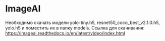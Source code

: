 # ImageAI
Необходимо скачать модели yolo-tiny.h5, resnet50_coco_best_v2.1.0.h5, yolo.h5 и поместить их в папку models.
Ссылка для скачивания: https://imageai.readthedocs.io/en/latest/video/index.html 
